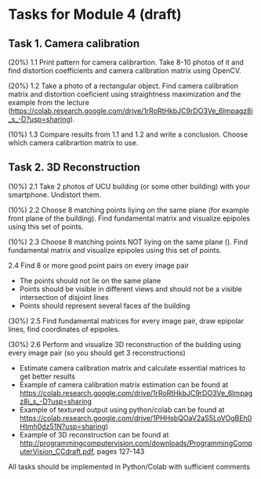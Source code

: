 # Tasks for Module 4 (draft)

## Task 1. Camera calibration
  
 (20%) 1.1 Print pattern for camera calibrartion. Take 8-10 photos of it and find distortion coefficients and camera calibration matrix using OpenCV.
  
 (20%) 1.2 Take a photo of a rectangular object. Find camera calibration matrix and distortion coeficient using straightness maximization and the example from the lecture (https://colab.research.google.com/drive/1rRoRtHkbJC9rDO3Ve_6Impagz8i_s_-D?usp=sharing).
  
 (10%) 1.3 Compare results from 1.1 and 1.2 and write a conclusion. Choose which camera calibrartion matrix to use.

## Task 2. 3D Reconstruction

 (10%) 2.1 Take 2 photos of UCU building (or some other building) with your smartphone. Undistort them.
 
 (10%) 2.2 Choose 8 matching points liying on the same plane (for example front plane of the building). Find fundamental matrix and visualize epipoles using this set of points.
 
 (10%) 2.3 Choose 8 matching points NOT liying on the same plane (). Find fundamental matrix and visualize epipoles using this set of points.

 
   2.4 Find 8 or more good point pairs on every image pair
   - The points should not lie on the same plane
   - Points should be visible in different views and should not be a visible intersection of disjoint lines
   - Points should represent several faces of the building
 
 (30%) 2.5 Find fundamental matrices for every image pair, draw epipolar lines, find coordinates of epipoles.
 
 (30%) 2.6 Perform and visualize 3D reconstruction of the building using every image pair (so you should get 3 reconstructions)
 
   - Estimate camera calibration matrix and calculate essential matrices to get better results
   - Example of camera calibration matrix estimation  can be found at https://colab.research.google.com/drive/1rRoRtHkbJC9rDO3Ve_6Impagz8i_s_-D?usp=sharing
   - Example of textured output using python/colab can be found at https://colab.research.google.com/drive/1PHHsbQOaV2aS5LoVOgBEh0Htmh0dz51N?usp=sharing)
   - Example of 3D reconstruction can be found at http://programmingcomputervision.com/downloads/ProgrammingComputerVision_CCdraft.pdf, pages 127-143

All tasks should be implemented in Python/Colab with sufficient comments
